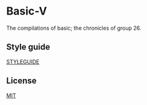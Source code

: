# Basic-V
The compilations of basic; the chronicles of group 26.

## Style guide
[STYLEGUIDE](STYLEGUIDE.md "STYLEGUIDE")

## License
[MIT](LICENCSE.md "MIT")
